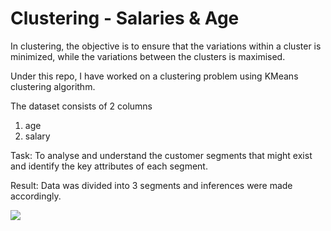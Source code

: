 # Clustering - Salaries & Age

In clustering, the objective is to ensure that the variations within a cluster is minimized, while the variations between the clusters is maximised.

Under this repo, I have worked on a clustering problem using KMeans clustering algorithm.

The dataset consists of 2 columns 
1. age
2. salary

Task: To analyse and understand the customer segments that might exist and identify the key attributes of each segment.

Result:
Data was divided into 3 segments and inferences were made accordingly.

![](https://github.com/Lokeshrathi/Clustering_salaries/blob/main/cluster.PNG)
